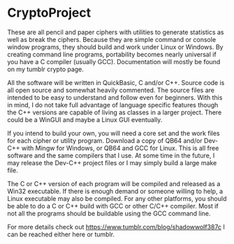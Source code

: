 # CryptoProject
These are all pencil and paper ciphers with utilities to generate statistics as well as break the ciphers.
Because they are simple command or console window programs, they should build and work under Linux or Windows.
By creating command line programs, portability becomes nearly universal if you have a C compiler (usually GCC).
Documentation will mostly be found on my tumblr crypto page.

All the software will be written in QuickBasic, C and/or C++. Source code is all open source and somewhat heavily commented.
The source files are intended to be easy to understand and follow even for beginners. With this in mind, I do not
take full advantage of language specific features though the C++ versions are capable of living as classes in a larger project.
There could be a WinGUI and maybe a Linux GUI eventually.

If you intend to build your own, you will need a core set and the work files for each cipher or utility program.
Download a copy of QB64 and/or Dev-C++ with Mingw for Windows, or QB64 and GCC for Linux. This is all free software
and the same compilers that I use. At some time in the future, I may release the Dev-C++ project files or I may simply build a large make file.

The C or C++ version of each program will be compiled and released as a Win32 executable. If there is enough demand
or someone willing to help, a Linux executable may also be compiled. For any other platforms, you should be able
to do a C or C++ build with GCC or other C/C++ compiler. Most if not all the programs should be buildable using the GCC
command line.

For more details check out https://www.tumblr.com/blog/shadowwolf387c
I can be reached either here or tumblr.
